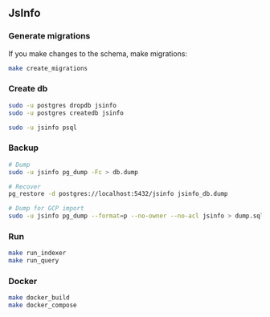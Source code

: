 ## JsInfo

### Generate migrations

If you make changes to the schema, make migrations:

```bash
make create_migrations
```

### Create db

```bash
sudo -u postgres dropdb jsinfo
sudo -u postgres createdb jsinfo

sudo -u jsinfo psql
```

### Backup

```bash
# Dump
sudo -u jsinfo pg_dump -Fc > db.dump

# Recover
pg_restore -d postgres://localhost:5432/jsinfo jsinfo_db.dump

# Dump for GCP import
sudo -u jsinfo pg_dump --format=p --no-owner --no-acl jsinfo > dump.sql
```

### Run

```bash
make run_indexer
make run_query
```

### Docker

```bash
make docker_build
make docker_compose
```
